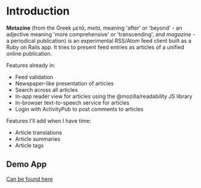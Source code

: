 # Introduction

**Metazine** (from the Greek μετά, _meta_, meaning 'after' or 'beyond' - an adjective meaning 'more comprehensive' or 'transcending', and _magazine_ - a periodical publication) is an experimental RSS/Atom feed client built as a Ruby on Rails app. It tries to present feed entries as articles of a unified online publication.

Features already in:

- Feed validation
- Newspaper-like presentation of articles
- Search across all articles
- In-app reader view for articles using the @mozilla/readability JS library
- In-browser text-to-speech service for articles
- Login with ActivityPub to post comments to articles

Features I'll add when I have time:

- Article translations
- Article summaries
- Article tags

## Demo App

[Can be found here](https://metazine.pessi.info/)

